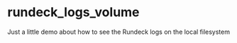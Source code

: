 # rundeck_logs_volume
Just a little demo about how to see  the Rundeck logs on the local filesystem
